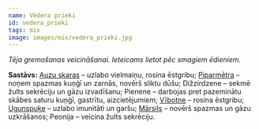 ```yaml
---
name: Vēdera prieki
id: vedera_prieki
tags: mix
image: images/mix/vedera_prieki.jpg
---
```

*Tēja gremošanas veicināšanai. Ieteicams lietot pēc smagiem ēdieniem.*

**Sastāvs:**
<a href="https://www.danga.lv/mono/#Auzu_skaras">Auzu skaras</a> – uzlabo vielmaiņu, rosina ēstgribu;
<a href="https://www.danga.lv/mono/#Piparmetra">Piparmētra</a> – noņem spazmas kuņģī un zarnās, novērš sliktu dūšu;
Dižzirdzene – sekmē žults sekrēciju un gāzu izvadīšanu;
Pienene – darbojas pret pazeminātu skābes saturu kuņģī, gastrītu, aizcietējumiem;
<a href="https://www.danga.lv/mono/#Vibotne">Vībotne</a> – rosina ēstgribu;
<a href="https://www.danga.lv/mono/#Ugunspuke">Ugunspuķe</a> – uzlabo imunitāti un garšu;
<a href="https://www.danga.lv/mono/#Marsils">Mārsils</a> – novērš spazmas un gāzu uzkrāšanos;
Peonija – veicina žults sekrēciju.